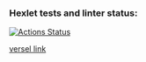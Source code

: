 ### Hexlet tests and linter status:
[![Actions Status](https://github.com/vasilysmolin/frontend-project-11/workflows/hexlet-check/badge.svg)](https://github.com/vasilysmolin/frontend-project-11/actions)

[versel link](https://frontend-project-11-eta.vercel.app/)
